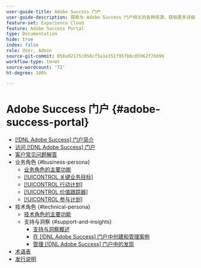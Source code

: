 ```yaml
---
user-guide-title: Adobe Success 门户
user-guide-description: 探索与 Adobe Success 门户相关的各种资源，获取更多详细信息。
feature-set: Experience Cloud
feature: Adobe Success Portal
type: Documentation
hide: true
index: false
role: User, Admin
source-git-commit: 058a02175c050cf5a1e351f95fbbc85962f7bb96
workflow-type: tm+mt
source-wordcount: '72'
ht-degree: 100%

---
```



# Adobe Success 门户 {#adobe-success-portal}

- [ [!DNL Adobe Success] 门户简介](/help/adobe-success-portal/adobe-success-portal-introduction.md)
- [访问  [!DNL Adobe Success] 门户](/help/adobe-success-portal/access-to-the-adobe-success-portal.md)
- [客户常见问题解答](/help/adobe-success-portal/adobe-success-portal-customer-faq.md)
- 业务角色 {#business-persona}
   - [业务角色的主要功能](/help/adobe-success-portal/business-persona/key-functionalities-for-business-persona.md)
   - [[!UICONTROL 关键业务目标]](/help/adobe-success-portal/business-persona/key-business-objectives.md)
   - [[!UICONTROL 行动计划]](/help/adobe-success-portal/business-persona/action-plan.md)
   - [[!UICONTROL 价值跟踪器]](/help/adobe-success-portal/business-persona/value-tracker.md)
   - [[!UICONTROL 参与计划]](/help/adobe-success-portal/business-persona/engagement-plan.md)
- 技术角色 {#technical-persona}
   - [技术角色的主要功能](/help/adobe-success-portal/technical-persona/key-functionalities-for-technical-persona.md)
   - 支持与洞察 {#support-and-insights}
      - [支持与洞察概述](/help/adobe-success-portal/technical-persona/support-and-insights/support-and-insights-overview.md)
      - [在  [!DNL Adobe Success] 门户中创建和管理案例](/help/adobe-success-portal/technical-persona/support-and-insights/create-and-manage-cases-in-the-adobe-success-portal.md)
      - [管理  [!DNL Adobe Success] 门户中的发现](/help/adobe-success-portal/technical-persona/support-and-insights/manage-findings-adobe-success-portal.md)
- [术语表](/help/adobe-success-portal/glossary.md)
- [发行说明](/help/adobe-success-portal/release-notes.md)

